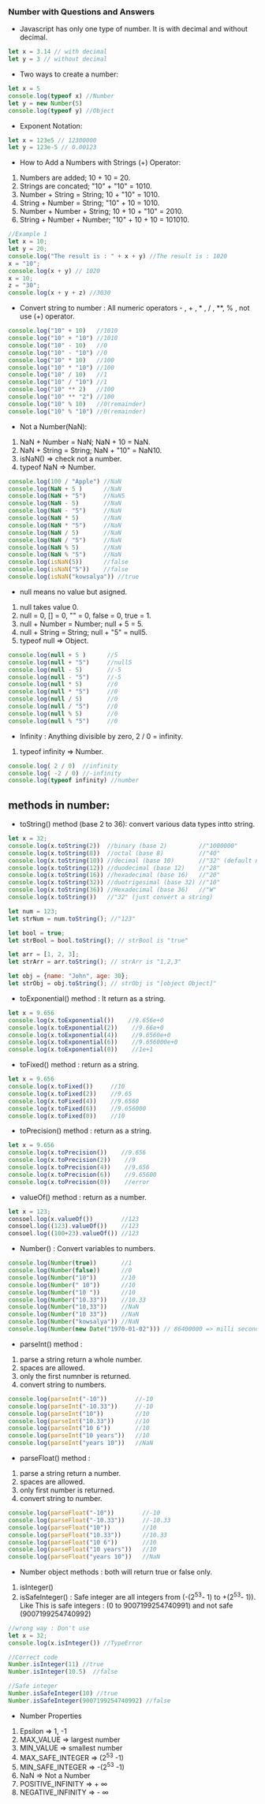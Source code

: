 ### Number with Questions and Answers

- Javascript has only one type of number. It is with decimal and without decimal.

```js
let x = 3.14 // with decimal
let y = 3 // without decimal
```

- Two ways to create a number:

```js
let x = 5
console.log(typeof x) //Number
let y = new Number(5)
console.log(typeof y) //Object
```

- Exponent Notation:

```js
let x = 123e5 // 12300000
let y = 123e-5 // 0.00123
```

- How to Add a Numbers with Strings (+) Operator:

1. Numbers are added; 10 + 10 = 20.
2. Strings are concated; "10" + "10" = 1010.
3. Number + String = String; 10 + "10" = 1010.
4. String + Number = String; "10" + 10 = 1010.  
5. Number + Number + String; 10 + 10 + "10" = 2010.
6. String + Number + Number; "10" + 10 + 10 = 101010.

```js
//Example 1
let x = 10;
let y = 20;
console.log("The result is : " + x + y) //The result is : 1020
x = "10";
console.log(x + y) // 1020
x = 10;
z = "30";
console.log(x + y + z) //3030
```

- Convert string to number : All numeric operators - , + , * , / , **, % , not use (+) operator.

```js
console.log("10" + 10)   //1010
console.log("10" + "10") //1010
console.log("10" - 10)   //0
console.log("10" - "10") //0
console.log("10" * 10)   //100
console.log("10" * "10") //100
console.log("10" / 10)   //1
console.log("10" / "10") //1
console.log("10" ** 2)   //100
console.log("10" ** "2") //100
console.log("10" % 10)   //0(remainder)
console.log("10" % "10") //0(remainder)
```

- Not a Number(NaN): 

1. NaN + Number = NaN; NaN + 10 = NaN.
2. NaN + String = String; NaN + "10" = NaN10.
3. isNaN() => check not a number.
4. typeof NaN => Number.

```js
console.log(100 / "Apple") //NaN
console.log(NaN + 5 )      //NaN
console.log(NaN + "5")     //NaN5
console.log(NaN - 5)       //NaN
console.log(NaN - "5")     //NaN
console.log(NaN * 5)       //NaN
console.log(NaN * "5")     //NaN
console.log(NaN / 5)       //NaN
console.log(NaN / "5")     //NaN
console.log(NaN % 5)       //NaN
console.log(NaN % "5")     //NaN
console.log(isNaN(5))      //false
console.log(isNaN("5"))    //false
console.log(isNaN("kowsalya")) //true
```

- null means no value but asigned.

1. null takes value 0.
2. null = 0, [] = 0, "" = 0, false = 0, true = 1.
3. null + Number = Number; null + 5 = 5.
4. null + String = String; null + "5" = null5.
5. typeof null => Object.

```js
console.log(null + 5 )      //5
console.log(null + "5")     //null5
console.log(null - 5)       //-5
console.log(null - "5")     //-5
console.log(null * 5)       //0
console.log(null * "5")     //0
console.log(null / 5)       //0
console.log(null / "5")     //0
console.log(null % 5)       //0
console.log(null % "5")     //0
```

- Infinity : Anything divisible by zero, 2 / 0 = infinity.

1. typeof infinity => Number.

```js
console.log( 2 / 0)  //infinity
console.log( -2 / 0) //-infinity
console.log(typeof infinity) //number
```

## methods in number:

- toString() method (base 2 to 36): convert various data types intto string.

```js
let x = 32;
console.log(x.toString(2))  //binary (base 2)         //"1000000"
console.log(x.toString(8))  //octal (base 8)          //"40"
console.log(x.toString(10)) //decimal (base 10)       //"32" (default number)
console.log(x.toString(12)) //duodecimal (base 12)    //"28"
console.log(x.toString(16)) //hexadecimal (base 16)   //"20"
console.log(x.toString(32)) //duotrigesimal (base 32) //"10"
console.log(x.toString(36)) //Hexadecimal (base 36)   //"W"
console.log(x.toString())   //"32" (just convert a string)
```

```js
let num = 123;
let strNum = num.toString(); //"123"

let bool = true;
let strBool = bool.toString(); // strBool is "true"

let arr = [1, 2, 3];
let strArr = arr.toString(); // strArr is "1,2,3"

let obj = {name: "John", age: 30};
let strObj = obj.toString(); // strObj is "[object Object]"
```

- toExponential() method :  It return as a string.

```js
let x = 9.656
console.log(x.toExponential())    //9.656e+0
console.log(x.toExponential(2))    //9.66e+0
console.log(x.toExponential(4))    //9.6560e+0
console.log(x.toExponential(6))    //9.656000e+0
console.log(x.toExponential(0))    //1e+1
```

- toFixed() method : return as a string.

```js
let x = 9.656
console.log(x.toFixed())     //10
console.log(x.toFixed(2))    //9.65
console.log(x.toFixed(4))    //9.6560
console.log(x.toFixed(6))    //9.656000
console.log(x.toFixed(0))    //10

```

- toPrecision() method : return as a string.

```js
let x = 9.656
console.log(x.toPrecision())    //9.656
console.log(x.toPrecision(2))    //9
console.log(x.toPrecision(4))    //9.656
console.log(x.toPrecision(6))    //9.65600
console.log(x.toPrecision(0))    //error
```

- valueOf() method : return  as a number.

```js
let x = 123;
consoel.log(x.valueOf())        //123
consoel.log((123).valueOf())    //123
consoel.log((100+23).valueOf()) //123
```

- Number() : Convert variables to numbers.

```js
console.log(Number(true))       //1
console.log(Number(false))      //0
console.log(Number("10"))       //10
console.log(Number(" 10"))      //10
console.log(Number("10 "))      //10
console.log(Number("10.33"))    //10.33
console.log(Number("10,33"))    //NaN
console.log(Number("10 33"))    //NaN
console.log(Number("kowsalya")) //NaN
console.log(Number(new Date("1970-01-02"))) // 86400000 => milli seconds from 1970-01-01. Convert date to number.
```

- parseInt() method :

1. parse a string return a whole number.
2. spaces are allowed.
3. only the first numnber is returned.
4. convert string to numbers.

```js
console.log(parseInt("-10"))        //-10
console.log(parseInt("-10.33"))     //-10
console.log(parseInt("10"))         //10
console.log(parseInt("10.33"))      //10
console.log(parseInt("10 6"))       //10
console.log(parseInt("10 years"))   //10
console.log(parseInt("years 10"))   //NaN
```

- parseFloat() method :

1. parse a string return a number.
2. spaces are allowed.
3. only first number is returned.
4. convert string to number.

```js
console.log(parseFloat("-10"))        //-10
console.log(parseFloat("-10.33"))     //-10.33
console.log(parseFloat("10"))         //10
console.log(parseFloat("10.33"))      //10.33
console.log(parseFloat("10 6"))       //10
console.log(parseFloat("10 years"))   //10
console.log(parseFloat("years 10"))   //NaN
```

- Number object methods : both will return true or false only.

1. isInteger() 
2. isSafeInteger() : Safe integer are all integers from (-(2<sup>53</sup>- 1) to  +(2<sup>53</sup>- 1)). Like This is safe integers : (0 to 9007199254740991) and not safe (9007199254740992)


```js
//wrong way : Don't use
let x = 32;
console.log(x.isInteger()) //TypeError

//Correct code
Number.isInteger(11) //true
Number.isInteger(10.5)  //false

//Safe integer
Number.isSafeInteger(10) //true
Number.isSafeInteger(9007199254740992) //false
```

- Number Properties

1. Epsilon => 1, -1
2. MAX_VALUE => largest number
3. MIN_VALUE => smallest number
4. MAX_SAFE_INTEGER => (2<sup>53</sup> -1)
5. MIN_SAFE_INTEGER => -(2<sup>53</sup> -1)
6. NaN => Not a Number
7. POSITIVE_INFINITY => + &infin;
8. NEGATIVE_INFINITY => - &infin;

